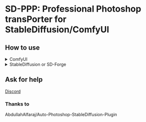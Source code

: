 # SD-PPP: Professional Photoshop transPorter for StableDiffusion/ComfyUI

## How to use

<details>
<summary>ComfyUI</summary>

1. Use ComfyManager to install `sd-ppp`

    ![cmanager](doc/image/comfymanager.png)

2. install Photoshop plugin
    1. by CCX:
        1. download `http://<your-comfy-url>/extensions/sd-ppp/plugins/sd-ppp_PS.ccx`. (for example: `http://127.0.0.1:8188/extensions/sd-ppp/plugins/sd-ppp_PS.ccx`)
        2. double click the `.ccx` file. Or place it into photoshop's plugin directory.
    2. by UXP develop Tool (you can debug the code this way):
        1. clone this repository
        2. [optional] Run `npm install` and `npm build` in `photoshop` directory. (if you want to debug or modify the code)
        3. click `Add Plugin` in UXP Develop Tool by selecting `photoshop/dist/manifest.json`.

3. connect to comfyUI in Photoshop

    ![connect](doc/image/connect.png)

   > If you cannot connect ComfyUI via `https`, use `http` instead

5. add get/send node in ComfyUI

    ![in-comfy](doc/image/in-comfy.png)
</details>
<details>
<summary>StableDiffusion or SD-Forge</summary>

1. install in `extension` tab or clone this repository into `<your-sd-directory>/extensions`

2. install Photoshop plugin
    1. by CCX:
        1. download `http://<your-sd-url>/file=extensions/sd-ppp/javascript/plugins/sd-ppp_PS.ccx`. (for example: `http://127.0.0.1:7860/file=extensions/sd-ppp/javascript/plugins/sd-ppp_PS.ccx`)
        2. double click the `.ccx` file. Or place it into photoshop's plugin directory.
    2. by UXP develop Tool (you can debug the code this way):
        1. clone this repository
        2. [optional] Run `npm install` and `npm build` in `photoshop` directory. (if you want to debug or modify the code)
        3. click `Add Plugin` in UXP Develop Tool by selecting `photoshop/dist/manifest.json`.

4. connect to Stable diffusion in Photoshop

    ![image](https://github.com/zombieyang/sd-ppp/assets/5595819/98c4f81d-100d-4393-af5e-feed67a1b822)

5. Select a specific layer to get pictures from Photoshop in any image element.

    1. <img width=400 src="https://github.com/zombieyang/sd-ppp/assets/5595819/02f559d8-19e0-409e-a4f2-42928abb6548" />
    2. <img width=400 src="https://github.com/zombieyang/sd-ppp/assets/5595819/43c95692-8c73-44ba-a516-78d3cb5e2e03" />
    3. <img width=400 src="https://github.com/zombieyang/sd-ppp/assets/5595819/da05e786-3562-4d43-b2c1-8783162c6fd7" />

6. select a specific layer to send pictures to Photoshop

    1. <img width=400 src="https://github.com/zombieyang/sd-ppp/assets/5595819/60864fea-2ef0-4ada-8aca-4db3cf44598e" />
    
</details>

## Ask for help
[Discord](https://discord.gg/5wmUQ3aZ)

### Thanks to 
AbdullahAlfaraj/Auto-Photoshop-StableDiffusion-Plugin
